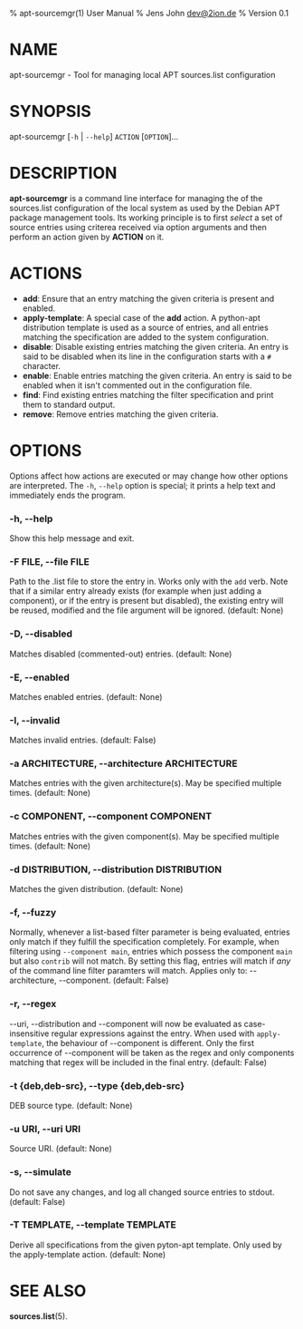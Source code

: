 % apt-sourcemgr(1) User Manual
% Jens John <dev@2ion.de>
% Version 0.1

# NAME

apt-sourcemgr - Tool for managing local APT sources.list configuration

# SYNOPSIS

apt-sourcemgr [`-h` | `--help`] `ACTION` [`OPTION`]...

# DESCRIPTION

**apt-sourcemgr** is a command line interface for managing the of the
sources.list configuration of the local system as used by the Debian APT
package management tools. Its working principle is to first *select* a
set of source entries using criterea received via option arguments and
then perform an action given by **ACTION** on it.

# ACTIONS

  * **add**: Ensure that an entry matching the given criteria is present and
    enabled.
  * **apply-template**: A special case of the **add** action. A
    python-apt distribution template is used as a source of entries, and
    all entries matching the specification are added to the system
    configuration.
  * **disable**: Disable existing entries matching the given criteria. An
    entry is said to be disabled when its line in the configuration
    starts with a `#` character.
  * **enable**: Enable entries matching the given criteria. An entry
    is said to be enabled when it isn't commented out in the
    configuration file.
  * **find**: Find existing entries matching the filter specification
    and print them to standard output.
  * **remove**: Remove entries matching the given criteria.

# OPTIONS

Options affect how actions are executed or may change how other options
are interpreted. The `-h`, `--help` option is special; it prints a help text
and immediately ends the program.


### -h, --help

Show this help message and exit.

### -F FILE, --file FILE 

Path to the .list file to store the entry in. Works only with the `add`
verb. Note that if a similar entry already exists (for example when just
adding a component), or if the entry is present but disabled), the
existing entry will be reused, modified and the file argument will be
ignored. (default: None)

### -D, --disabled

Matches disabled (commented-out) entries. (default: None)

### -E, --enabled

Matches enabled entries. (default: None)

### -I, --invalid

Matches invalid entries. (default: False)

### -a ARCHITECTURE, --architecture ARCHITECTURE

Matches entries with the given architecture(s).  May be specified
multiple times. (default: None)

### -c COMPONENT, --component COMPONENT

Matches entries with the given component(s). May be specified multiple
times. (default: None)

### -d DISTRIBUTION, --distribution DISTRIBUTION

Matches the given distribution. (default: None)

### -f, --fuzzy

Normally, whenever a list-based filter parameter is being evaluated,
entries only match if they fulfill the specification completely. For
example, when filtering using `--component main`, entries which
possess the component `main` but also `contrib` will not match. By
setting this flag, entries will match if *any* of the command line
filter paramters will match.  Applies only to: --architecture,
--component.  (default: False)

### -r, --regex

--uri, --distribution and --component will now be evaluated as
case-insensitive regular expressions against the entry. When used with
`apply-template`, the behaviour of --component is different. Only the
first occurrence of --component will be taken as the regex and only
components matching that regex will be included in the final entry.
(default: False)

### -t {deb,deb-src}, --type {deb,deb-src}

DEB source type. (default: None)

### -u URI, --uri URI

Source URI. (default: None)

### -s, --simulate

Do not save any changes, and log all changed source entries to stdout.
(default: False)

### -T TEMPLATE, --template TEMPLATE

Derive all specifications from the given pyton-apt template. Only used
by the apply-template action.  (default: None)

# SEE ALSO

**sources.list**(5).
